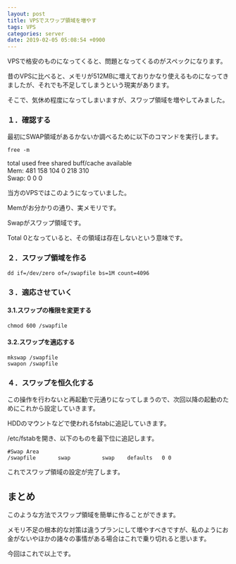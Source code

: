 ```yaml
---
layout: post
title: VPSでスワップ領域を増やす
tags: VPS
categories: server
date: 2019-02-05 05:08:54 +0900
---
```


VPSで格安のものになってくると、問題となってくるのがスペックになります。

昔のVPSに比べると、メモリが512MBに増えておりかなり使えるものになってきましたが、それでも不足してしまうという現実があります。

そこで、気休め程度になってしまいますが、スワップ領域を増やしてみました。

### １．確認する

最初にSWAP領域があるかないか調べるために以下のコマンドを実行します。

    free -m

total used free shared buff/cache available  
Mem: 481 158 104 0 218 310  
Swap: 0 0 0

当方のVPSではこのようになっていました。

Memがお分かりの通り、実メモリです。

Swapがスワップ領域です。

Total 0となっていると、その領域は存在しないという意味です。

### ２．スワップ領域を作る

    dd if=/dev/zero of=/swapfile bs=1M count=4096

### ３．適応させていく

#### 3.1.スワップの権限を変更する

    chmod 600 /swapfile

#### 3.2.スワップを適応する

    mkswap /swapfile
    swapon /swapfile

### ４．スワップを恒久化する

この操作を行わないと再起動で元通りになってしまうので、次回以降の起動のためにこれから設定していきます。

HDDのマウントなどで使われるfstabに追記していきます。

/etc/fstabを開き、以下のものを最下位に追記します。

    #Swap Area
    /swapfile       swap          swap    defaults   0 0

これでスワップ領域の設定が完了します。

まとめ
---

このような方法でスワップ領域を簡単に作ることができます。

メモリ不足の根本的な対策は違うプランにして増やすべきですが、私のようにお金がないやほかの諸々の事情がある場合はこれで乗り切れると思います。

今回はこれで以上です。
